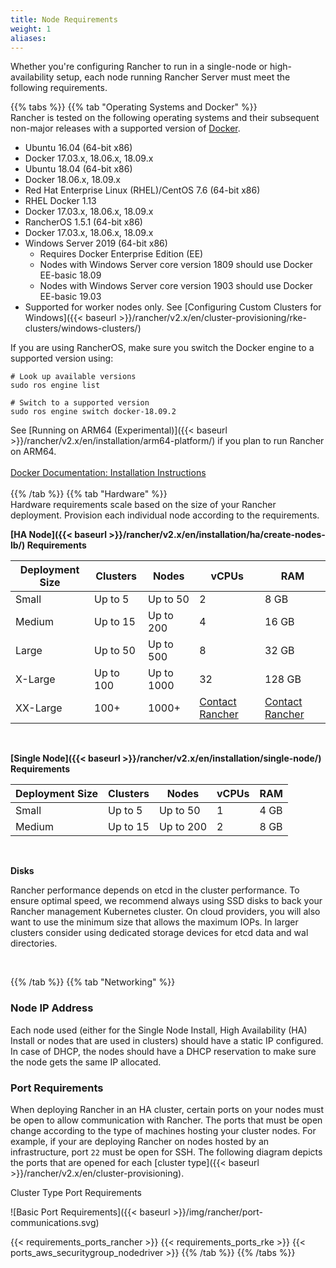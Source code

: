 ```yaml
---
title: Node Requirements
weight: 1
aliases:
---
```


Whether you're configuring Rancher to run in a single-node or high-availability setup, each node running Rancher Server must meet the following requirements.

{{% tabs %}}
{{% tab "Operating Systems and Docker" %}}
<br>
Rancher is tested on the following operating systems and their subsequent non-major releases with a supported version of [Docker](https://www.docker.com/).

*   Ubuntu 16.04 (64-bit x86)
  * Docker 17.03.x, 18.06.x, 18.09.x
*   Ubuntu 18.04 (64-bit x86)
  * Docker 18.06.x, 18.09.x
*   Red Hat Enterprise Linux (RHEL)/CentOS 7.6 (64-bit x86)
  * RHEL Docker 1.13
  * Docker 17.03.x, 18.06.x, 18.09.x
*   RancherOS 1.5.1 (64-bit x86)
  * Docker 17.03.x, 18.06.x, 18.09.x
*   Windows Server 2019 (64-bit x86)
    * Requires Docker Enterprise Edition (EE)
    * Nodes with Windows Server core version 1809 should use Docker EE-basic 18.09 
    * Nodes with Windows Server core version 1903 should use Docker EE-basic 19.03
  * Supported for worker nodes only. See [Configuring Custom Clusters for Windows]({{< baseurl >}}/rancher/v2.x/en/cluster-provisioning/rke-clusters/windows-clusters/)

If you are using RancherOS, make sure you switch the Docker engine to a supported version using:<br>
```
# Look up available versions
sudo ros engine list

# Switch to a supported version
sudo ros engine switch docker-18.09.2
```
See [Running on ARM64 (Experimental)]({{< baseurl >}}/rancher/v2.x/en/installation/arm64-platform/) if you plan to run Rancher on ARM64.
<br>
<br>
[Docker Documentation: Installation Instructions](https://docs.docker.com/)
<br>
<br>
{{% /tab %}}
{{% tab "Hardware" %}}
<br>
Hardware requirements scale based on the size of your Rancher deployment. Provision each individual node according to the requirements.


**[HA Node]({{< baseurl >}}/rancher/v2.x/en/installation/ha/create-nodes-lb/) Requirements**

Deployment Size | Clusters | Nodes | vCPUs | RAM |
--- | --- | --- | --- | --- |
Small | Up to 5 | Up to 50 | 2 | 8 GB |
Medium | Up to 15 | Up to 200 | 4 | 16 GB |
Large | Up to 50 | Up to 500 | 8 | 32 GB |
X-Large | Up to 100 | Up to 1000 | 32 | 128 GB |
XX-Large | 100+ | 1000+ | [Contact Rancher](https://rancher.com/contact/) | [Contact Rancher](https://rancher.com/contact/) |

<br>

**[Single Node]({{< baseurl >}}/rancher/v2.x/en/installation/single-node/) Requirements**

Deployment Size | Clusters | Nodes | vCPUs | RAM |
--- | --- | --- | --- | --- |
Small | Up to 5 | Up to 50 | 1 | 4 GB |
Medium | Up to 15 | Up to 200 | 2 | 8 GB |

<br/>

**Disks**

Rancher performance depends on etcd in the cluster performance. To ensure optimal speed, we recommend always using SSD disks to back your Rancher management Kubernetes cluster. On cloud providers, you will also want to use the minimum size that allows the maximum IOPs. In larger clusters consider using dedicated storage devices for etcd data and wal directories.

<br/>

{{% /tab %}}
{{% tab  "Networking" %}}
<br>

### Node IP Address

Each node used (either for the Single Node Install, High Availability (HA) Install or nodes that are used in clusters) should have a static IP configured. In case of DHCP, the nodes should have a DHCP reservation to make sure the node gets the same IP allocated.

### Port Requirements

When deploying Rancher in an HA cluster, certain ports on your nodes must be open to allow communication with Rancher. The ports that must be open change according to the type of machines hosting your cluster nodes. For example, if your are deploying Rancher on nodes hosted by an infrastructure, port `22` must be open for SSH. The following diagram depicts the ports that are opened for each [cluster type]({{< baseurl >}}/rancher/v2.x/en/cluster-provisioning).

<figcaption>Cluster Type Port Requirements</figcaption>

![Basic Port Requirements]({{< baseurl >}}/img/rancher/port-communications.svg)

{{< requirements_ports_rancher >}}
{{< requirements_ports_rke >}}
{{< ports_aws_securitygroup_nodedriver >}}
{{% /tab %}}
{{% /tabs %}}
